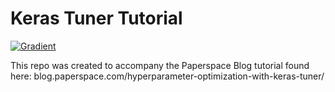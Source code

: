 # Keras Tuner Tutorial

[![Gradient](https://assets.paperspace.io/img/gradient-badge.svg)](https://console.paperspace.com/github/gradient-ai/Keras-Tuner-Tutorial/blob/main/notebook.ipynb?machine=Free-GPU)

This repo was created to accompany the Paperspace Blog tutorial found here: blog.paperspace.com/hyperparameter-optimization-with-keras-tuner/
